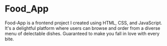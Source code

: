 # Food_App
Food-App is a frontend project I created using HTML, CSS, and JavaScript. It's a delightful platform where users can browse and order from a diverse menu of delectable dishes. Guaranteed to make you fall in love with every bite.

